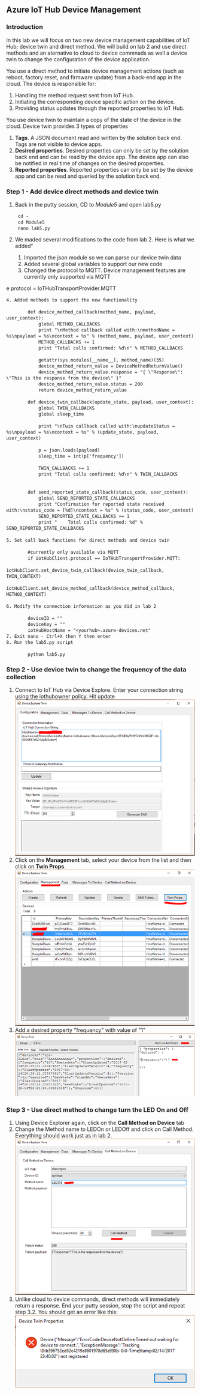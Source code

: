 ## Azure IoT Hub Device Management

### Introduction
In this lab we will focus on two new device management capabilities of IoT Hub; device twin and direct method. We will build on lab 2 and use direct methods and an aternative to cloud to device commnads as well a device twin to change the configuration of the device application.

You use a direct method to initiate device management actions (such as reboot, factory reset, and firmware update) from a back-end app in the cloud. The device is responsible for:

1. Handling the method request sent from IoT Hub.
2. Initiating the corresponding device specific action on the device.
3. Providing status updates through the reported properties to IoT Hub.

You use device twin to maintain a copy of the state of the device in the cloud. Device twin provides 3 types of properties

1. **Tags**. A JSON document read and written by the solution back end. Tags are not visible to device apps.
2. **Desired properties**. Desired properties can only be set by the solution back end and can be read by the device app. The device app can also be notified in real time of changes on the desired properties.
3. **Reported properties**. Reported properties can only be set by the device app and can be read and queried by the solution back end.

### Step 1 - Add device direct methods and device twin

1. Back in the putty session, CD to *Module5* and open lab5.py 

        cd -
        cd Module5
        nano lab5.py

2. We maded several modifications to the code from lab 2. Here is what we added"

    1. Imported the json module so we can parse our device twin data
    2. Added several global variables to support our new code
    3. Changed the protocol to MQTT. Device management features are currently only supported via MQTT
    
e            protocol = IoTHubTransportProvider.MQTT

    4. Added methods to support the new functionality 

            def device_method_callback(method_name, payload, user_context):
                global METHOD_CALLBACKS
                print "\nMethod callback called with:\nmethodName = %s\npayload = %s\ncontext = %s" % (method_name, payload, user_context)
                METHOD_CALLBACKS += 1
                print "Total calls confirmed: %d\n" % METHOD_CALLBACKS

                getattr(sys.modules[__name__], method_name)(35)
                device_method_return_value = DeviceMethodReturnValue()
                device_method_return_value.response = "{ \"Response\": \"This is the response from the device\" }"
                device_method_return_value.status = 200
                return device_method_return_value

            def device_twin_callback(update_state, payload, user_context):
                global TWIN_CALLBACKS
                global sleep_time

                print "\nTwin callback called with:\nupdateStatus = %s\npayload = %s\ncontext = %s" % (update_state, payload, user_context)
      
                p = json.loads(payload)
                sleep_time = int(p['frequency']) 
    
                TWIN_CALLBACKS += 1
                print "Total calls confirmed: %d\n" % TWIN_CALLBACKS


            def send_reported_state_callback(status_code, user_context):
                global SEND_REPORTED_STATE_CALLBACKS
                print "Confirmation for reported state received with:\nstatus_code = [%d]\ncontext = %s" % (status_code, user_context)
                SEND_REPORTED_STATE_CALLBACKS += 1
                print "    Total calls confirmed: %d" % SEND_REPORTED_STATE_CALLBACKS

    5. Set call back functions for direct methods and device twin

            #currently only available via MQTT
            if iotHubClient.protocol == IoTHubTransportProvider.MQTT:
                iotHubClient.set_device_twin_callback(device_twin_callback, TWIN_CONTEXT)
                iotHubClient.set_device_method_callback(device_method_callback, METHOD_CONTEXT)

    6. Modify the connection information as you did in lab 2
            
            deviceID = ""
            deviceKey = ""
            iotHubHostName = "<yourhub>.azure-devices.net"  
    7. Exit nano - Ctrl+X then Y then enter
    8. Run the lab5.py script
   
            python lab5.py

### Step 2 - Use device twin to change the frequency of the data collection

1. Connect to IoT Hub via Device Explore. Enter your connection string using the iothubowner policy. Hit update
![Device Explorer](/images/m52.1.PNG)  
2. Click on the **Management** tab, select your device from the list and then click on **Twin Props**.
![Device Explorer](/images/m52.2.PNG)  
2. Add a desired property "frequency" with value of "1"
![Device Explorer](/images/m52.3.PNG)  

### Step 3 - Use direct method to change turn the LED On and Off

1. Using Device Explorer again, click on the **Call Method on Device** tab
2. Change the Method name to LEDOn or LEDOff and click on Call Method. Everything should work just as in lab 2.
![Device Explorer](/images/m53.2.PNG)  
3. Unlike cloud to device commands, direct methods will immediately return a response. End your putty session, stop the script and repeat step 3.2. You should get an error like this:
![Device Explorer](/images/m53.3.PNG)  
